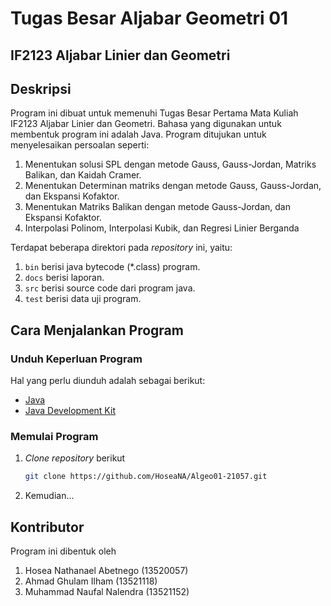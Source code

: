 # Tugas Besar Aljabar Geometri 01
## IF2123 Aljabar Linier dan Geometri

## Deskripsi
Program ini dibuat untuk memenuhi Tugas Besar Pertama Mata Kuliah IF2123 Aljabar Linier dan Geometri. Bahasa yang digunakan untuk membentuk program ini adalah Java. Program ditujukan untuk menyelesaikan persoalan seperti:
1. Menentukan solusi SPL dengan metode Gauss, Gauss-Jordan, Matriks Balikan, dan Kaidah Cramer.
2. Menentukan Determinan matriks dengan metode Gauss, Gauss-Jordan, dan Ekspansi Kofaktor.
3. Menentukan Matriks Balikan dengan metode Gauss-Jordan, dan Ekspansi Kofaktor.
4. Interpolasi Polinom, Interpolasi Kubik, dan Regresi Linier Berganda

Terdapat beberapa direktori pada _repository_ ini, yaitu:
1. `bin` berisi java bytecode (*.class) program.
2. `docs` berisi laporan.
3. `src` berisi source code dari program java.
4. `test` berisi data uji program.

## Cara Menjalankan Program
### Unduh Keperluan Program
Hal yang perlu diunduh adalah sebagai berikut:
- [Java](https://www.java.com/en/download/)
- [Java Development Kit](https://www.oracle.com/java/technologies/downloads/#jdk19-windows)

### Memulai Program
1. _Clone_ _repository_ berikut
    ```sh
    git clone https://github.com/HoseaNA/Algeo01-21057.git
    ```
2. Kemudian...
   
## Kontributor
Program ini dibentuk oleh
1. Hosea Nathanael Abetnego             (13520057)
2. Ahmad Ghulam Ilham                   (13521118)
3. Muhammad Naufal Nalendra             (13521152)
